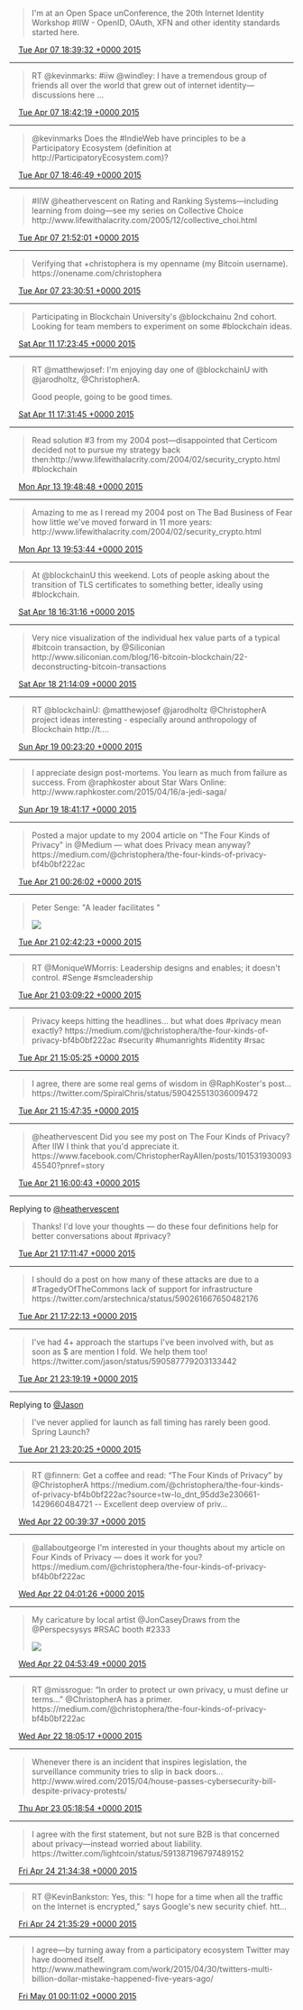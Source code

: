 > I'm at an Open Space unConference, the 20th Internet Identity Workshop \#IIW \- OpenID, OAuth, XFN and other identity standards started here\.

<img src="../../media/tweet.ico" width="12" /> [Tue Apr 07 18:39:32 +0000 2015](https://twitter.com/ChristopherA/status/585512247260225538)

----

> RT @kevinmarks: \#iiw @windley: I have a tremendous group of friends all over the world that grew out of internet identity—discussions here …

<img src="../../media/tweet.ico" width="12" /> [Tue Apr 07 18:42:19 +0000 2015](https://twitter.com/ChristopherA/status/585512948258443265)

----

> @kevinmarks Does the \#IndieWeb have principles to be a Participatory Ecosystem \(definition at http://ParticipatoryEcosystem\.com\)?

<img src="../../media/tweet.ico" width="12" /> [Tue Apr 07 18:46:49 +0000 2015](https://twitter.com/ChristopherA/status/585514080267591681)

----

> \#IIW @heathervescent on Rating and Ranking Systems—including learning from doing—see my series on Collective Choice http://www\.lifewithalacrity\.com/2005/12/collective\_choi\.html

<img src="../../media/tweet.ico" width="12" /> [Tue Apr 07 21:52:01 +0000 2015](https://twitter.com/ChristopherA/status/585560687809851392)

----

> Verifying that \+christophera is my openname \(my Bitcoin username\)\. https://onename\.com/christophera

<img src="../../media/tweet.ico" width="12" /> [Tue Apr 07 23:30:51 +0000 2015](https://twitter.com/ChristopherA/status/585585560514879490)

----

> Participating in Blockchain University's @blockchainu 2nd cohort\. Looking for team members to experiment on some \#blockchain ideas\.

<img src="../../media/tweet.ico" width="12" /> [Sat Apr 11 17:23:45 +0000 2015](https://twitter.com/ChristopherA/status/586942724315590656)

----

> RT @matthewjosef: I'm enjoying day one of @blockchainU with @jarodholtz, @ChristopherA\.  
>   
> Good people, going to be good times\.

<img src="../../media/tweet.ico" width="12" /> [Sat Apr 11 17:31:45 +0000 2015](https://twitter.com/ChristopherA/status/586944739485749248)

----

> Read solution \#3 from my 2004 post—disappointed that Certicom decided not to pursue my strategy back then:http://www\.lifewithalacrity\.com/2004/02/security\_crypto\.html \#blockchain

<img src="../../media/tweet.ico" width="12" /> [Mon Apr 13 19:48:48 +0000 2015](https://twitter.com/ChristopherA/status/587704004605382656)

----

> Amazing to me as I reread my 2004 post on The Bad Business of Fear how little we've moved forward in 11 more years: http://www\.lifewithalacrity\.com/2004/02/security\_crypto\.html

<img src="../../media/tweet.ico" width="12" /> [Mon Apr 13 19:53:44 +0000 2015](https://twitter.com/ChristopherA/status/587705246496858113)

----

> At @blockchainU this weekend\. Lots of people asking about the transition of TLS certificates to something better, ideally using \#blockchain\.

<img src="../../media/tweet.ico" width="12" /> [Sat Apr 18 16:31:16 +0000 2015](https://twitter.com/ChristopherA/status/589466233222795265)

----

> Very nice visualization of the individual hex value parts of a typical \#bitcoin transaction, by @Siliconian http://www\.siliconian\.com/blog/16\-bitcoin\-blockchain/22\-deconstructing\-bitcoin\-transactions

<img src="../../media/tweet.ico" width="12" /> [Sat Apr 18 21:14:09 +0000 2015](https://twitter.com/ChristopherA/status/589537422133735424)

----

> RT @blockchainU: @matthewjosef @jarodholtz @ChristopherA project ideas interesting \- especially around anthropology of Blockchain http://t\.…

<img src="../../media/tweet.ico" width="12" /> [Sun Apr 19 00:23:20 +0000 2015](https://twitter.com/ChristopherA/status/589585034207604736)

----

> I appreciate design post\-mortems\. You learn as much from failure as success\. From @raphkoster about Star Wars Online: http://www\.raphkoster\.com/2015/04/16/a\-jedi\-saga/

<img src="../../media/tweet.ico" width="12" /> [Sun Apr 19 18:41:17 +0000 2015](https://twitter.com/ChristopherA/status/589861343324282880)

----

> Posted a major update to my 2004 article on "The Four Kinds of Privacy" in @Medium — what does Privacy mean anyway? https://medium\.com/@christophera/the\-four\-kinds\-of\-privacy\-bf4b0bf222ac

<img src="../../media/tweet.ico" width="12" /> [Tue Apr 21 00:26:02 +0000 2015](https://twitter.com/ChristopherA/status/590310490162630657)

----

> Peter Senge: "A leader facilitates " 
> 
> ![](../../media/590344801871998977-CDFTdevVIAMs4kz.jpg)

<img src="../../media/tweet.ico" width="12" /> [Tue Apr 21 02:42:23 +0000 2015](https://twitter.com/ChristopherA/status/590344801871998977)

----

> RT @MoniqueWMorris: Leadership designs and enables; it doesn't control\. \#Senge \#smcleadership

<img src="../../media/tweet.ico" width="12" /> [Tue Apr 21 03:09:22 +0000 2015](https://twitter.com/ChristopherA/status/590351593893015553)

----

> Privacy keeps hitting the headlines… but what does \#privacy mean exactly? https://medium\.com/@christophera/the\-four\-kinds\-of\-privacy\-bf4b0bf222ac \#security \#humanrights \#identity \#rsac

<img src="../../media/tweet.ico" width="12" /> [Tue Apr 21 15:05:25 +0000 2015](https://twitter.com/ChristopherA/status/590531794274910208)

----

> I agree, there are some real gems of wisdom in @RaphKoster's post… https://twitter\.com/SpiralChris/status/590425513036009472

<img src="../../media/tweet.ico" width="12" /> [Tue Apr 21 15:47:35 +0000 2015](https://twitter.com/ChristopherA/status/590542405956284416)

----

> @heathervescent Did you see my post on The Four Kinds of Privacy? After IIW I think that you'd appreciate it\. https://www\.facebook\.com/ChristopherRayAllen/posts/10153193009345540?pnref\=story

<img src="../../media/tweet.ico" width="12" /> [Tue Apr 21 16:00:43 +0000 2015](https://twitter.com/ChristopherA/status/590545710505930752)

----

Replying to [@heathervescent](https://twitter.com/heathervescent/status/590550395254083584)

> Thanks\! I'd love your thoughts — do these four definitions help for better conversations about \#privacy?

<img src="../../media/tweet.ico" width="12" /> [Tue Apr 21 17:11:47 +0000 2015](https://twitter.com/ChristopherA/status/590563592140890112)

----

> I should do a post on how many of these attacks are due to a \#TragedyOfTheCommons lack of support for infrastructure https://twitter\.com/arstechnica/status/590261667650482176

<img src="../../media/tweet.ico" width="12" /> [Tue Apr 21 17:22:13 +0000 2015](https://twitter.com/ChristopherA/status/590566217410281472)

----

> I've had 4\+ approach the startups I've been involved with, but as soon as $ are mention I fold\. We help them too\! https://twitter\.com/jason/status/590587779203133442

<img src="../../media/tweet.ico" width="12" /> [Tue Apr 21 23:19:19 +0000 2015](https://twitter.com/ChristopherA/status/590656084362297344)

----

Replying to [@Jason](https://twitter.com/Jason/status/590587779203133442)

> I've never applied for launch as fall timing has rarely been good\. Spring Launch?

<img src="../../media/tweet.ico" width="12" /> [Tue Apr 21 23:20:25 +0000 2015](https://twitter.com/ChristopherA/status/590656364978053120)

----

> RT @finnern: Get a coffee and read: “The Four Kinds of Privacy” by @ChristopherA https://medium\.com/@christophera/the\-four\-kinds\-of\-privacy\-bf4b0bf222ac?source\=tw\-lo\_dnt\_95dd3e230661\-1429660484721 \-\- Excellent deep overview of priv…

<img src="../../media/tweet.ico" width="12" /> [Wed Apr 22 00:39:37 +0000 2015](https://twitter.com/ChristopherA/status/590676295425589248)

----

> @allaboutgeorge I'm interested in your thoughts about my article on Four Kinds of Privacy — does it work for you? https://medium\.com/@christophera/the\-four\-kinds\-of\-privacy\-bf4b0bf222ac

<img src="../../media/tweet.ico" width="12" /> [Wed Apr 22 04:01:26 +0000 2015](https://twitter.com/ChristopherA/status/590727082386313219)

----

> My caricature by local artist @JonCaseyDraws from the @Perspecsysys \#RSAC booth \#2333 
> 
> ![](../../media/590740266530775040-CDK7ItvWMAAGQpa.jpg)

<img src="../../media/tweet.ico" width="12" /> [Wed Apr 22 04:53:49 +0000 2015](https://twitter.com/ChristopherA/status/590740266530775040)

----

> RT @missrogue: “In order to protect ur own privacy, u must define ur terms…” @ChristopherA has a primer\. https://medium\.com/@christophera/the\-four\-kinds\-of\-privacy\-bf4b0bf222ac

<img src="../../media/tweet.ico" width="12" /> [Wed Apr 22 18:05:17 +0000 2015](https://twitter.com/ChristopherA/status/590939446578532352)

----

> Whenever there is an incident that inspires legislation, the surveillance community tries to slip in back doors… http://www\.wired\.com/2015/04/house\-passes\-cybersecurity\-bill\-despite\-privacy\-protests/

<img src="../../media/tweet.ico" width="12" /> [Thu Apr 23 05:18:54 +0000 2015](https://twitter.com/ChristopherA/status/591108965259350016)

----

> I agree with the first statement, but not sure B2B is that concerned about privacy—instead worried about liability\. https://twitter\.com/lightcoin/status/591387196797489152

<img src="../../media/tweet.ico" width="12" /> [Fri Apr 24 21:34:38 +0000 2015](https://twitter.com/ChristopherA/status/591716904525369344)

----

> RT @KevinBankston: Yes, this: "I hope for a time when all the traffic on the Internet is encrypted," says Google's new security chief\.  htt…

<img src="../../media/tweet.ico" width="12" /> [Fri Apr 24 21:35:29 +0000 2015](https://twitter.com/ChristopherA/status/591717121173823488)

----

> I agree—by turning away from a participatory ecosystem Twitter may have doomed itself\. http://www\.mathewingram\.com/work/2015/04/30/twitters\-multi\-billion\-dollar\-mistake\-happened\-five\-years\-ago/

<img src="../../media/tweet.ico" width="12" /> [Fri May 01 00:11:02 +0000 2015](https://twitter.com/ChristopherA/status/593930592745467905)